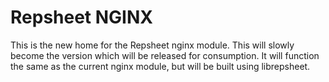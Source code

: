 # Repsheet NGINX

This is the new home for the Repsheet nginx module. This will slowly
become the version which will be released for consumption. It will
function the same as the current nginx module, but will be built
using librepsheet.
